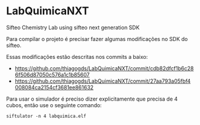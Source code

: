 LabQuimicaNXT
=============

Sifteo Chemistry Lab using sifteo next generation SDK

Para compilar o projeto é precisar fazer algumas modificações no SDK do sifteo.

Essas modificações estão descritas nos commits a baixo:

* https://github.com/thiagogds/LabQuimicaNXT/commit/cdb82dfcf1b6c286f506d87050c576a1c1b85607
* https://github.com/thiagogds/LabQuimicaNXT/commit/27aa793a05fbf4008084ca2154cf3681ee861632

Para usar o simulador é preciso dizer explicitamente que precisa de 4 cubos, então use o seguinte comando:

`siftulator -n 4 labquimica.elf`
